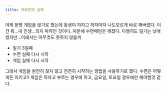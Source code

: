```yaml
---
title: 하루만에 실패
---
```


어제 분명 게임을 끊기로 했는데 동생이 하자고 하자마자 나도모르게 바로 해버렸다. 이건 뭐...내 인생...의지 박약인 것이다..덕분에 수면패턴은 깨졌다. 다행히도 일기는 낮에 썼지만...이래서는 아무것도 못하지 않을까

- 일기 3일째
- 수면 실패 다시 시작
- 게임 실패 다시 시작

그래서 게임을 완전히 끊지 않고 천천히 시작하는 방법을 사용하기로 했다. 수면은 어떻게든 지키고!! 게임은 하자고 부르는 경우에 하고, 금요일, 토요일 경우에만 해야할것 같다.

